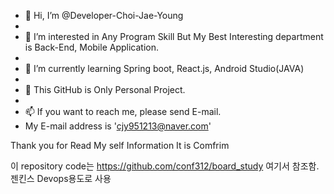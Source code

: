 - 👋 Hi, I’m @Developer-Choi-Jae-Young
- 
- 👀 I’m interested in Any Program Skill But My Best Interesting department is Back-End, Mobile Application.
- 
- 🌱 I’m currently learning Spring boot, React.js, Android Studio(JAVA)
- 
- 💞️ This GitHub is Only Personal Project.
- 
- 📫 If you want to reach me, please send E-mail.
- My E-mail address is 'cjy951213@naver.com'

Thank you for Read My self Information
It is Comfrim
<!---
Developer-Choi-Jae-Young/Developer-Choi-Jae-Young is a ✨ special ✨ repository because its `README.md` (this file) appears on your GitHub profile.
You can click the Preview link to take a look at your changes.
--->


이 repository code는 https://github.com/conf312/board_study 여기서 참조함.
젠킨스 Devops용도로 사용
